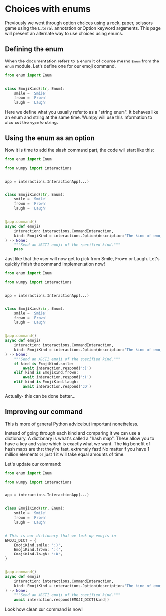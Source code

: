 # Choices with enums

Previously we went through option choices using a rock, paper, scissors game using the
`Literal` annotation or Option keyword arguments. This page will present an alternate way to
use choices using enums.

## Defining the enum

When the documentation refers to a enum it of course means `Enum` from the `enum` module. Let's
define one for our emoji command.

```python
from enum import Enum


class EmojiKind(str, Enum):
    smile = 'Smile'
    frown = 'Frown'
    laugh = 'Laugh'
```

Here we define what you usually refer to as a "string enum". It behaves like an enum and string
at the same time. Wumpy will use this information to also set the `type` to string.

## Using the enum as an option

Now it is time to add the slash command part, the code will start like this:

```python
from enum import Enum

from wumpy import interactions


app = interactions.InteractionApp(...)


class EmojiKind(str, Enum):
    smile = 'Smile'
    frown = 'Frown'
    laugh = 'Laugh'


@app.command()
async def emoji(
    interaction: interactions.CommandInteraction,
    kind: EmojiKind = interactions.Option(description='The kind of emoji'),
) -> None:
    """Send an ASCII emoji of the specified kind."""
    pass
```

Just like that the user will now get to pick from Smile, Frown or Laugh. Let's quickly finish
the command implementation now!

```python
from enum import Enum

from wumpy import interactions


app = interactions.InteractionApp(...)


class EmojiKind(str, Enum):
    smile = 'Smile'
    frown = 'Frown'
    laugh = 'Laugh'


@app.command()
async def emoji(
    interaction: interactions.CommandInteraction,
    kind: EmojiKind = interactions.Option(description='The kind of emoji'),
) -> None:
    """Send an ASCII emoji of the specified kind."""
    if kind is EmojiKind.smile:
        await interaction.respond(':)')
    elif kind is EmojiKind.frown:
        await interaction.respond(':(')
    elif kind is EmojiKind.laugh:
        await interaction.respond(':D')
```

Actually- this can be done better...

## Improving our command

This is more of general Python advice but important nonetheless.

Instead of going through each kind and comparing it we can use a dictionary. A dictionary is
what's called a "hash map". These allow you to have a key and value which is exactly what we
want. The big benefit of hash maps are that they're fast, extremely fast! No matter if you have
1 million elements or just 1 it will take equal amounts of time.

Let's update our command:

```python
from enum import Enum

from wumpy import interactions


app = interactions.InteractionApp(...)


class EmojiKind(str, Enum):
    smile = 'Smile'
    frown = 'Frown'
    laugh = 'Laugh'


# This is our dictionary that we look up emojis in
EMOJI_DICT = {
    EmojiKind.smile: ':)',
    EmojiKind.frown: ':(',
    EmojiKind.laugh: ':D',
}


@app.command()
async def emoji(
    interaction: interactions.CommandInteraction,
    kind: EmojiKind = interactions.Option(description='The kind of emoji'),
) -> None:
    """Send an ASCII emoji of the specified kind."""
    await interaction.respond(EMOJI_DICT[kind])
```

Look how clean our command is now!
